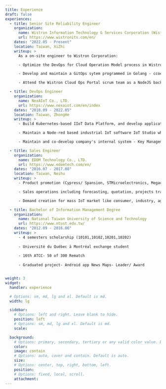 ```yaml
---
title: Experience
draft: false
experiences:
  - title: Senior Site Reliability Engineer
    organization:
      name: Wistron Information Technology & Services Corporation (Wistron ITS)
      url: https://www.wistronits.com/en/
    dates: "2022.05 - Present"
    location: Taiwan, XiZhi
    writeup: >
      As a on-site engineer to Wistron Corporation:

      - Optimize the DevOps for Cloud Operation Model process in Wistron

      - Develop and maintain a GitOps sytem programmed in Golang - ccoebot, which operating in Wistron Cloud Operation Model.

      - Attend the Wistron Cloud Ops Portal scrum team as a NodeJS backend engineer.

  - title: DevOps Engineer
    organization:
      name: NexAIoT Co., LTD.
      url: https://www.nexaiot.com/en/index
    dates: "2018.09 - 2022.05"
    location: Taiwan, ZhongHe
    writeup: >
      - Build Kubernetes-based IIoT Data Platform, and develop applications which applied in war room by micro services using Golang.

      - Maintain a Node-red based industrial IoT software IoT Studio which is programmed in Node.js. The product provides the solution for IIoT.

      - Maintain and co-develop company's internal system - Key Management Server which are programmed in Golang.

  - title: Sales Engineer
    organization:
      name: EDOM Technology Co., LTD.
      url: https://www.edomtech.com/en/
    dates: "2016.07 - 2017.08"
    location: Taiwan, Neihu
    writeup: >
      - Product promotion (Cypress/ Spansion, STMicroelectronics, Megachips, NXP)

      - Sales operations including forecasting, quotation, projects tracking, allocation, etc

      - Demand creation for mass IoT market like consumer, industry, agriculture and automotive.

  - title: Bachelor of Information Management Degree
    organization:
      name: National Taiwan University of Science and Technology
      url: https://www.ntust.edu.tw/
    dates: "2012.09 - 2016.06"
    writeup: >
      - 4 semesters scholarship (10101,10102,10201,10202)
  
      - Université du Québec à Montréal exchange student
  
      - 16th ATCC- 50 of 300 Rematch
  
      - Graduated project- Android app News Maps- Leader/ Award


weight: 3
widget:
  handler: experience

  # Options: sm, md, lg and xl. Default is md.
  width: lg

  sidebar:
    # Options: left and right. Leave blank to hide.
    position: left
    # Options: sm, md, lg and xl. Default is md.
    scale:

  background:
    # Options: primary, secondary, tertiary or any valid color value. Default is primary.
    color:
    image: contain
    # Options: auto, cover and contain. Default is auto.
    size:
    # Options: center, top, right, bottom, left.
    position:
    # Options: fixed, local, scroll.
    attachment:
---
```

